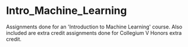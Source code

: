 # Intro_Machine_Learning
Assignments done for an 'Introduction to Machine Learning' course. Also included are extra credit assignments done for Collegium V Honors extra credit.

